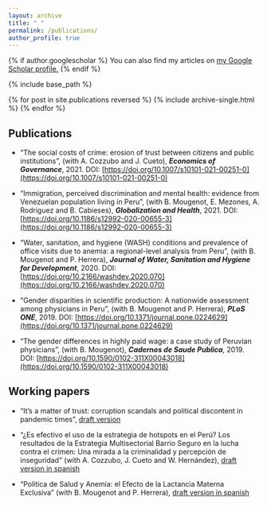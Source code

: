 ```yaml
---
layout: archive
title: " "
permalink: /publications/
author_profile: true
---
```


{% if author.googlescholar %}
  You can also find my articles on <u><a href="{{author.googlescholar}}">my Google Scholar profile</a>.</u>
{% endif %}

{% include base_path %}

{% for post in site.publications reversed %}
  {% include archive-single.html %}
{% endfor %}

Publications
---- 

* “The social costs of crime: erosion of trust between citizens and public institutions”, (with A. Cozzubo and J. Cueto), _**Economics of Governance**_, 2021. DOI: [https://doi.org/10.1007/s10101-021-00251-0](https://doi.org/10.1007/s10101-021-00251-0)

* “Immigration, perceived discrimination and mental health: evidence from Venezuelan population living in Peru”, (with B. Mougenot, E. Mezones, A. Rodriguez and B. Cabieses), _**Globalization and Health**_, 2021. DOI: [https://doi.org/10.1186/s12992-020-00655-3](https://doi.org/10.1186/s12992-020-00655-3)

* “Water, sanitation, and hygiene (WASH) conditions and prevalence of office visits due to anemia: a regional-level analysis from Peru”, (with B. Mougenot and P. Herrera), _**Journal of Water, Sanitation and Hygiene for Development**_, 2020. DOI: [https://doi.org/10.2166/washdev.2020.070](https://doi.org/10.2166/washdev.2020.070)

* “Gender disparities in scientific production: A nationwide assessment among physicians in Peru”, (with B. Mougenot and P. Herrera), _**PLoS ONE**_, 2019. DOI: [https://doi.org/10.1371/journal.pone.0224629](https://doi.org/10.1371/journal.pone.0224629)

* “The gender differences in highly paid wage: a case study of Peruvian physicians”, (with B. Mougenot), _**Cadernos de Saude Publica**_, 2019. DOI: [https://doi.org/10.1590/0102-311X00043018](https://doi.org/10.1590/0102-311X00043018)

Working papers
---- 
* “It’s a matter of trust: corruption scandals and political discontent in pandemic times”, [draft version](https://repositorio.udesa.edu.ar/jspui/bitstream/10908/22976/1/%5bP%5d%5bW%5d%20T.%20M.%20Eco.%20Amaya%2c%20Elard.pdf)

* “¿Es efectivo el uso de la estrategia de hotspots en el Perú? Los resultados de la Estrategia Multisectorial Barrio Seguro en la lucha contra el crimen: Una mirada a la criminalidad y percepción de inseguridad” (with A. Cozzubo, J. Cueto and W. Hernández), [draft version in spanish](https://cies.org.pe/sites/default/files/investigaciones/resultados_de_la_estrategia_multisectorial_barrio_seguro_en_la_lucha_contra_el_crimen_una_mirada_a_la_criminalidad_y_percepcion_de_inseguridad.pdf)

* “Politica de Salud y Anemia: el Efecto de la Lactancia Materna Exclusiva” (with B. Mougenot and P. Herrera), [draft version in spanish](https://www.cies.org.pe/sites/default/files/investigaciones/politica_de_salud_y_anemia_el_efecto_de_la_lactancia_materna_exclusiva.pdf)




